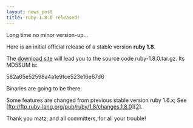```yaml
---
layout: news_post
title: ruby-1.8.0 released!
---
```


Long time no minor version-up…

Here is an initial official release of a stable version **ruby 1.8**.

The [download site][1] will lead you to the source code
ruby-1.8.0.tar.gz. Its <span class="caps">MD5SUM</span> is:

582a65e52598a4a1e9fce523e16e67d6

Binaries are going to be there.

Some features are changed from previous stable version ruby 1.6.x; See
[ftp://ftp.ruby-lang.org/pub/ruby/1.8/changes.1.8.0][2].

Thank you matz, and all committers, for all your trouble!

[1]: http://www.ruby-lang.org/download-1.8.0.rbx 
[2]: ftp://ftp.ruby-lang.org/pub/ruby/1.8/changes.1.8.0 
